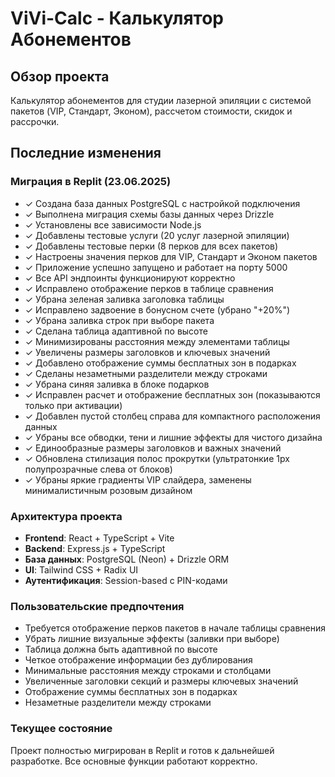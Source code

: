 # ViVi-Calc - Калькулятор Абонементов

## Обзор проекта
Калькулятор абонементов для студии лазерной эпиляции с системой пакетов (VIP, Стандарт, Эконом), рассчетом стоимости, скидок и рассрочки.

## Последние изменения

### Миграция в Replit (23.06.2025)
- ✓ Создана база данных PostgreSQL с настройкой подключения
- ✓ Выполнена миграция схемы базы данных через Drizzle
- ✓ Установлены все зависимости Node.js
- ✓ Добавлены тестовые услуги (20 услуг лазерной эпиляции)
- ✓ Добавлены тестовые перки (8 перков для всех пакетов)
- ✓ Настроены значения перков для VIP, Стандарт и Эконом пакетов
- ✓ Приложение успешно запущено и работает на порту 5000
- ✓ Все API эндпоинты функционируют корректно
- ✓ Исправлено отображение перков в таблице сравнения
- ✓ Убрана зеленая заливка заголовка таблицы
- ✓ Исправлено задвоение в бонусном счете (убрано "+20%")
- ✓ Убрана заливка строк при выборе пакета
- ✓ Сделана таблица адаптивной по высоте
- ✓ Минимизированы расстояния между элементами таблицы
- ✓ Увеличены размеры заголовков и ключевых значений
- ✓ Добавлено отображение суммы бесплатных зон в подарках
- ✓ Сделаны незаметными разделители между строками
- ✓ Убрана синяя заливка в блоке подарков
- ✓ Исправлен расчет и отображение бесплатных зон (показываются только при активации)
- ✓ Добавлен пустой столбец справа для компактного расположения данных
- ✓ Убраны все обводки, тени и лишние эффекты для чистого дизайна
- ✓ Единообразные размеры заголовков и важных значений
- ✓ Обновлена стилизация полос прокрутки (ультратонкие 1px полупрозрачные слева от блоков)
- ✓ Убраны яркие градиенты VIP слайдера, заменены минималистичным розовым дизайном

### Архитектура проекта
- **Frontend**: React + TypeScript + Vite
- **Backend**: Express.js + TypeScript
- **База данных**: PostgreSQL (Neon) + Drizzle ORM
- **UI**: Tailwind CSS + Radix UI
- **Аутентификация**: Session-based с PIN-кодами

### Пользовательские предпочтения
- Требуется отображение перков пакетов в начале таблицы сравнения
- Убрать лишние визуальные эффекты (заливки при выборе)
- Таблица должна быть адаптивной по высоте
- Четкое отображение информации без дублирования
- Минимальные расстояния между строками и столбцами
- Увеличенные заголовки секций и размеры ключевых значений
- Отображение суммы бесплатных зон в подарках
- Незаметные разделители между строками

### Текущее состояние
Проект полностью мигрирован в Replit и готов к дальнейшей разработке. Все основные функции работают корректно.